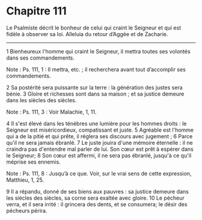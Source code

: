 # Chapitre 111

Le Psalmiste décrit le bonheur de celui qui craint le Seigneur et qui est fidèle à observer sa loi.
Alleluia du retour d’Aggée et de Zacharie.

***

1 Bienheureux l'homme qui craint le Seigneur, il mettra toutes ses volontés dans ses commandements.

<span class="bible-note">Note : </span> Ps. 111, 1 : Il mettra, etc. ; il recherchera avant tout d’accomplir ses commandements.


2 Sa postérité sera puissante sur la terre : la génération des justes sera bénie. 3 Gloire et richesses sont dans sa maison ; et sa justice demeure dans les siècles des siècles.

<span class="bible-note">Note : </span> Ps. 111, 3 : Voir Malachie, 1, 11.

4 Il s'est élevé dans les ténèbres une lumière pour les hommes droits : le Seigneur est miséricordieux, compatissant et juste. 5 Agréable est l'homme qui a de la pitié et qui prête, il réglera ses discours avec jugement ; 6 Parce qu'il ne sera jamais ébranlé. 7 Le juste jouira d'une mémoire éternelle : il ne craindra pas d'entendre mal parler de lui. Son cœur est prêt à espérer dans le Seigneur; 8 Son cœur est affermi, il ne sera pas ébranlé, jusqu'à ce qu'il méprise ses ennemis.

<span class="bible-note">Note : </span> Ps. 111, 8 : Jusqu’à ce que. Voir, sur le vrai sens de cette expression, Matthieu, 1, 25.

9 Il a répandu, donné de ses biens aux pauvres : sa justice demeure dans les siècles des siècles, sa corne sera exaltée avec gloire. 10 Le pécheur verra, et il sera irrité : il grincera des dents, et se consumera; le désir des pécheurs périra.


